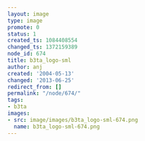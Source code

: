 ```yaml
---
layout: image
type: image
promote: 0
status: 1
created_ts: 1084408554
changed_ts: 1372159389
node_id: 674
title: b3ta_logo-sml
author: anj
created: '2004-05-13'
changed: '2013-06-25'
redirect_from: []
permalink: "/node/674/"
tags:
- b3ta
images:
- src: image/images/b3ta_logo-sml-674.png
  name: b3ta_logo-sml-674.png
---
```


